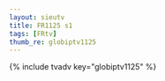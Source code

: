 ```yaml
--- 
layout: sieutv
title: FR1125 s1
tags: [FRtv]
thumb_re: globiptv1125
---
```

{% include tvadv key="globiptv1125" %} 
